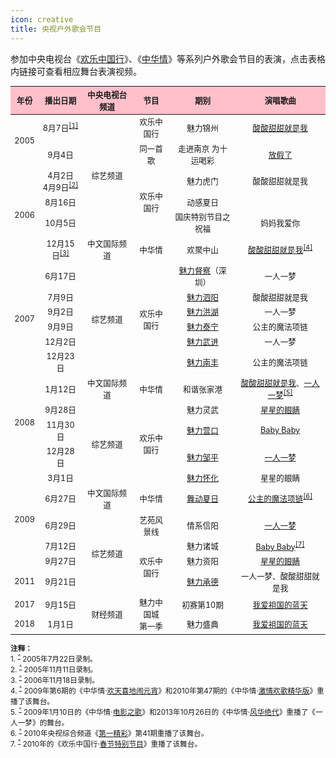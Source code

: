```yaml
---
icon: creative
title: 央视户外歌会节目
---
```


参加中央电视台《[欢乐中国行](https://baike.baidu.com/item/欢乐中国行)》、《[中华情](https://baike.baidu.com/item/中华情/5456307)》等系列户外歌会节目的表演，点击表格内链接可查看相应舞台表演视频。

<table style="text-align:center; font-size:90%; width:100%; display:table">
<thead>
<tr>
    <th style="background:pink">年份</th>
    <th style="background:pink">播出日期</th>
    <th style="background:pink">中央电视台频道</th>
    <th style="background:pink">节目</th>
    <th style="background:pink">期别</th>
    <th style="background:pink">演唱歌曲</th>
</tr>
</thead>
<tbody>
<tr>
    <td rowspan="2">2005</td>
    <td>8月7日<sup id="cite_ref-1"><a href="#cite_note-1">[1]</a></sup></td>
    <td rowspan="5">综艺频道</td>
    <td>欢乐中国行</td>
    <td>魅力锦州</td>
    <td><a href="https://www.bilibili.com/video/BV17g4y1v7sp?p=1" target="_blank" rel="noopener noreferrer">酸酸甜甜就是我</a></td>
</tr>
<tr>
    <td>9月4日</td>
    <td>同一首歌</td>
    <td>走进南京 为十运喝彩</td>
    <td><a href="https://v.youku.com/v_show/id_XMTE0NzY2MzAw.html" target="_blank" rel="noopener noreferrer">放假了</a></td>
</tr>
<tr>
    <td rowspan="4">2006</td>
    <td>4月2日<br>4月9日<sup id="cite_ref-2"><a href="#cite_note-2">[2]</a></sup></td>
    <td rowspan="3">欢乐中国行</td>
    <td>魅力虎门</td>
    <td>酸酸甜甜就是我</td>
</tr>
<tr>
    <td>8月16日</td>
    <td>动感夏日</td>
    <td></td>
</tr>
<tr>
    <td>10月5日</td>
    <td>国庆特别节目之祝福</td>
    <td>妈妈我爱你</td>
</tr>
<tr>
    <td>12月15日<sup id="cite_ref-3"><a href="#cite_note-3">[3]</a></sup></td>
    <td>中文国际频道</td>
    <td>中华情</td>
    <td>欢聚中山</td>
    <td><a href="https://www.bilibili.com/video/BV1ft4y1i7Ze" target="_blank" rel="noopener noreferrer">酸酸甜甜就是我</a><sup id="cite_ref-4"><a href="#cite_note-4">[4]</a></sup></td>
</tr>
<tr>
    <td rowspan="6">2007</td>
    <td>6月17日</td>
    <td rowspan="6">综艺频道</td>
    <td rowspan="6">欢乐中国行</td>
    <td><a href="https://www.bilibili.com/video/BV1E54y1Q7bR?p=5" target="_blank" rel="noopener noreferrer">魅力督察</a>（深圳）</td>
    <td>一人一梦</td>
</tr>
<tr>
    <td>7月9日</td>
    <td><a href="https://www.bilibili.com/video/BV1E54y1Q7bR?p=8" target="_blank" rel="noopener noreferrer">魅力泗阳</a></td>
    <td>酸酸甜甜就是我</td>
</tr>
<tr>
    <td>9月2日</td>
    <td><a href="https://www.bilibili.com/video/BV1E54y1Q7bR?p=18" target="_blank" rel="noopener noreferrer">魅力洪湖</a></td>
    <td>一人一梦</td>
</tr>
<tr>
    <td>9月9日</td>
    <td><a href="https://www.bilibili.com/video/BV1E54y1Q7bR?p=19" target="_blank" rel="noopener noreferrer">魅力泰宁</a></td>
    <td>公主的魔法项链</td>
</tr>
<tr>
    <td>12月2日</td>
    <td><a href="https://www.bilibili.com/video/BV1E54y1Q7bR?p=32" target="_blank" rel="noopener noreferrer">魅力武进</a></td>
    <td>一人一梦</td>
</tr>
<tr>
    <td>12月23日</td>
    <td><a href="https://www.bilibili.com/video/BV1E54y1Q7bR?p=35" target="_blank" rel="noopener noreferrer">魅力南丰</a></td>
    <td>公主的魔法项链</td>
</tr>
<tr>
    <td rowspan="4">2008</td>
    <td>1月12日</td>
    <td>中文国际频道</td>
    <td>中华情</td>
    <td>和谐张家港</td>
    <td><a href="https://tv.sohu.com/v/cGwvNTA0NDYzOC8xNjk2NjM0OC5zaHRtbA==.html" target="_blank" rel="noopener noreferrer">酸酸甜甜就是我</a>、<a href="https://www.bilibili.com/video/BV1Mz4y1Q7k1" target="_blank" rel="noopener noreferrer">一人一梦</a><sup id="cite_ref-5"><a href="#cite_note-5">[5]</a></sup></td>
</tr>
<tr>
    <td>9月28日</td>
    <td rowspan="4">综艺频道</td>
    <td rowspan="4">欢乐中国行</td>
    <td>魅力灵武</td>
    <td><a href="https://www.bilibili.com/video/BV1th411o7bD" target="_blank" rel="noopener noreferrer">星星的眼睛</a></td>
</tr>
<tr>
    <td>11月30日</td>
    <td><a href="https://www.bilibili.com/video/BV1HX4y1u7uS?p=7" target="_blank" rel="noopener noreferrer">魅力营口</a></td>
    <td><a href="https://www.bilibili.com/video/BV13C4y1b7Gs" target="_blank" rel="noopener noreferrer">Baby Baby</a></td>
</tr>
<tr>
    <td>12月28日</td>
    <td><a href="https://www.bilibili.com/video/BV1HX4y1u7uS?p=10" target="_blank" rel="noopener noreferrer">魅力邹平</a></td>
    <td><a href="https://www.youtube.com/watch?v=ZQC3wA5jBnE" target="_blank" rel="noopener noreferrer">一人一梦</a></td>
</tr>
<tr>
    <td rowspan="5">2009</td>
    <td>3月1日</td>
    <td><a href="https://tv.cctv.com/2010/04/21/VIDE1355637231919273.shtml" target="_blank" rel="noopener noreferrer">魅力怀化</a></td>
    <td>星星的眼睛</td>
</tr>
<tr>
    <td>6月27日</td>
    <td>中文国际频道</td>
    <td>中华情</td>
    <td><a href="https://tv.cctv.com/2010/07/20/VIDE1341990009844156.shtml" target="_blank" rel="noopener noreferrer">舞动夏日</a></td>
    <td><a href="https://www.bilibili.com/video/BV1Cz4y1D7cv" target="_blank" rel="noopener noreferrer">公主的魔法项链</a><sup id="cite_ref-6"><a href="#cite_note-6">[6]</a></sup></td>
</tr>
<tr>
    <td>6月29日</td>
    <td rowspan="4">综艺频道</td>
    <td>艺苑风景线</td>
    <td>情系信阳</td>
    <td><a href="https://www.bilibili.com/video/BV14k4y1B79u" target="_blank" rel="noopener noreferrer">一人一梦</a></td>
</tr>
<tr>
    <td>7月12日</td>
    <td rowspan="3">欢乐中国行</td>
    <td>魅力诸城</td>
    <td><a href="https://tv.cctv.com/2011/01/11/VIDEu8eKegWlWjEh2LEL2glg110111.shtml" target="_blank" rel="noopener noreferrer">Baby Baby</a><sup id="cite_ref-7"><a href="#cite_note-7">[7]</a></sup></td>
</tr>
<tr>
    <td>9月27日</td>
    <td>魅力资阳</td>
    <td><a href="https://www.bilibili.com/video/BV1UD4y1m7RB" target="_blank" rel="noopener noreferrer">星星的眼睛</a></td>
</tr>
<tr>
    <td>2011</td>
    <td>9月21日</td>
    <td><a href="https://tv.cctv.com/2011/09/22/VIDE1341992713325474.shtml" target="_blank" rel="noopener noreferrer">魅力承德</a></td>
    <td>一人一梦、酸酸甜甜就是我</td>
</tr>
<tr>
    <td>2017</td>
    <td>9月15日</td>
    <td rowspan="2">财经频道</td>
    <td rowspan="2">魅力中国城<br/>第一季</td>
    <td>初赛第10期</td>
    <td><a href="https://www.bilibili.com/video/BV1Uv4y1Z7so?p=1" target="_blank" rel="noopener noreferrer">我爱祖国的蓝天</a></td>
</tr>
<tr>
    <td>2018</td>
    <td>1月1日</td>
    <td>魅力盛典</td>
    <td><a href="https://www.bilibili.com/video/BV1Uv4y1Z7so?p=2" target="_blank" rel="noopener noreferrer">我爱祖国的蓝天</a></td>
</tr>
</tbody>
</table>

<small>
<b>注释：</b><br/>
1. <sup id="cite_note-1"><a href="#cite_ref-1">^</a></sup> 2005年7月22日录制。<br/>
2. <sup id="cite_note-2"><a href="#cite_ref-2">^</a></sup> 2005年11月11日录制。<br/>
3. <sup id="cite_note-3"><a href="#cite_ref-3">^</a></sup> 2006年11月18日录制。<br/>
4. <sup id="cite_note-4"><a href="#cite_ref-4">^</a></sup> 2009年第6期的《中华情·<a href="https://tv.cctv.com/2010/07/20/VIDEQWDk5ikZjeXwFGvTYgjo100720.shtml" target="_blank" rel="noopener noreferrer">欢天喜地闹元宵</a>》和2010年第47期的《中华情·<a href="https://tv.cctv.com/2010/11/21/VIDE1341997037240113.shtml" target="_blank" rel="noopener noreferrer">激情欢歌精华版</a>》重播了该舞台。<br/>
5. <sup id="cite_note-5"><a href="#cite_ref-5">^</a></sup> 2009年1月10日的《中华情·<a href="https://tv.cctv.com/2010/07/20/VIDELClxJ39OeifuKWvPVcQE100720.shtml" target="_blank" rel="noopener noreferrer">电影之歌</a>》和2013年10月26日的《中华情·<a href="https://tv.cctv.com/2013/10/27/VIDE1382805959219246.shtml" target="_blank" rel="noopener noreferrer">风华绝代</a>》重播了《一人一梦》的舞台。<br/>
6. <sup id="cite_note-6"><a href="#cite_ref-6">^</a></sup> 2010年央视综合频道《<a href="https://tv.cctv.com/2010/08/22/VIDErfVFvPtanRUEFfGYQyMZ100822.shtml" target="_blank" rel="noopener noreferrer">第一精彩</a>》第41期重播了该舞台。<br/>
7. <sup id="cite_note-7"><a href="#cite_ref-7">^</a></sup> 2010年的《欢乐中国行·<a href="https://tv.cctv.com/2010/02/20/VIDE1341989113227104.shtml" target="_blank" rel="noopener noreferrer">春节特别节目</a>》重播了该舞台。
</small>
